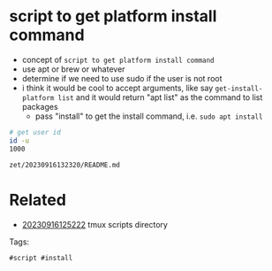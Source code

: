 # script to get platform install command

- concept of `script to get platform install command`
- use apt or brew or whatever
- determine if we need to use sudo if the user is not root
- i think it would be cool to accept arguments, like say `get-install-platform list` and it would return "apt list" as the command to list packages
  - pass "install" to get the install command, i.e. `sudo apt install`

```bash
# get user id
id -u
1000
```

` zet/20230916132320/README.md `

# Related

- [20230916125222](/zet/20230916125222/README.md) tmux scripts directory

Tags:

    #script #install
